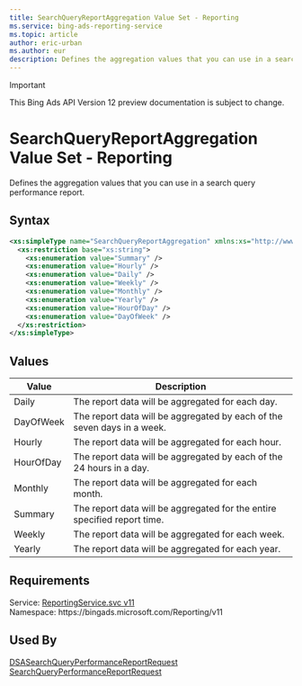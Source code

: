 ```yaml
---
title: SearchQueryReportAggregation Value Set - Reporting
ms.service: bing-ads-reporting-service
ms.topic: article
author: eric-urban
ms.author: eur
description: Defines the aggregation values that you can use in a search query performance report.
---
```

> [!IMPORTANT]
> This Bing Ads API Version 12 preview documentation is subject to change.

# SearchQueryReportAggregation Value Set - Reporting
Defines the aggregation values that you can use in a search query performance report.

## Syntax
```xml
<xs:simpleType name="SearchQueryReportAggregation" xmlns:xs="http://www.w3.org/2001/XMLSchema">
  <xs:restriction base="xs:string">
    <xs:enumeration value="Summary" />
    <xs:enumeration value="Hourly" />
    <xs:enumeration value="Daily" />
    <xs:enumeration value="Weekly" />
    <xs:enumeration value="Monthly" />
    <xs:enumeration value="Yearly" />
    <xs:enumeration value="HourOfDay" />
    <xs:enumeration value="DayOfWeek" />
  </xs:restriction>
</xs:simpleType>
```

## <a name="values"></a>Values

|Value|Description|
|-----------|---------------|
|<a name="daily"></a>Daily|The report data will be aggregated for each day.|
|<a name="dayofweek"></a>DayOfWeek|The report data will be aggregated by each of the seven days in a week.|
|<a name="hourly"></a>Hourly|The report data will be aggregated for each hour.|
|<a name="hourofday"></a>HourOfDay|The report data will be aggregated by each of the 24 hours in a day.|
|<a name="monthly"></a>Monthly|The report data will be aggregated for each month.|
|<a name="summary"></a>Summary|The report data will be aggregated for the entire specified report time.|
|<a name="weekly"></a>Weekly|The report data will be aggregated for each week.|
|<a name="yearly"></a>Yearly|The report data will be aggregated for each year.|

## Requirements
Service: [ReportingService.svc v11](https://reporting.api.bingads.microsoft.com/Api/Advertiser/Reporting/v11/ReportingService.svc)  
Namespace: https\://bingads.microsoft.com/Reporting/v11  

## Used By
[DSASearchQueryPerformanceReportRequest](dsasearchqueryperformancereportrequest.md)  
[SearchQueryPerformanceReportRequest](searchqueryperformancereportrequest.md)  
